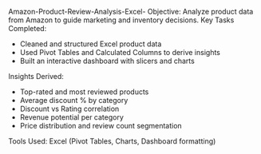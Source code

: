 Amazon-Product-Review-Analysis-Excel-
Objective: Analyze product data from Amazon to guide marketing and inventory decisions.
Key Tasks Completed:

* Cleaned and structured Excel product data
* Used Pivot Tables and Calculated Columns to derive insights
* Built an interactive dashboard with slicers and charts

Insights Derived:

* Top-rated and most reviewed products
* Average discount % by category
* Discount vs Rating correlation
* Revenue potential per category
* Price distribution and review count segmentation

Tools Used:
Excel (Pivot Tables, Charts, Dashboard formatting)
